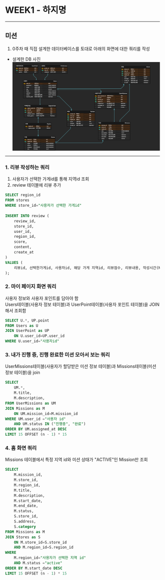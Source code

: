 # WEEK1 - 하지명

---

## 미션
1. 0주차 때 직접 설계한 데이터베이스를 토대로 아래의 화면에 대한 쿼리를 작성

- 설계한 DB 사진
![UMC_mission_00.png](../../week00/mission/UMC_mission_00.png)

---

### 1. 리뷰 작성하는 쿼리
1. 사용자가 선택한 가게id를 통해 지역id 조회
2. review 테이블에 리뷰 추가
```SQL
SELECT region_id
FROM stores
WHERE store_id="사용자가 선택한 가게id"

INSERT INTO review (
    review_id,
    store_id,
    user_id,
    region_id,
    score,
    content,
    create_at
)
VALUES (
    리뷰id, 선택한가게id, 사용자id, 해당 가게 지역id, 리뷰점수, 리뷰내용, 작성시간(NOW())
);
```

### 2. 마이 페이지 화면 쿼리
사용자 정보와 사용자 포인트를 담아야 함  
Users테이블(사용자 정보 테이블)과 UserPoint테이블(사용자 포인트 테이블)을 JOIN해서 조회함
```SQL
SELECT U.*, UP.point
FROM Users as U
JOIN UserPoint as UP
    ON U.user_id=UP.user_id
WHERE U.user_id="사용자id"
```

### 3. 내가 진행 중, 진행 완료한 미션 모아서 보는 쿼리
UserMissions테이블(사용자가 할당받은 미션 정보 테이블)과 Missions테이블(미션 정보 테이블)을 join
```SQL
SELECT 
    UM.*,
    M.title,
    M.description,
FROM UserMissions as UM
JOIN Missions as M
    ON UM.mission_id=M.mission_id
WHERE UM.user_id ="사용자 id"
    AND UM.status IN ("진행중", "완료")
ORDER BY UM.assigned_at DESC
LIMIT 15 OFFSET (n - 1) * 15
```

### 4. 홈 화면 쿼리
Missions 테이블에서 특정 지역 id와 미션 상태가 "ACTIVE"인 Mission만 조회
```sql
SELECT 
    M.mission_id,
    M.store_id,
    M.region_id,
    M.title,
    M.description,
    M.start_date,
    M.end_date,
    M.status,
    S.store_id,
    S.address,
    S.category
FROM Missions as M
JOIN Stores as S
    ON M.store_id=S.store_id
    AND M.region_id=S.region_id
WHERE
    M.region_id="사용자가 선택한 지역 id"
    AND M.status ="active"
ORDER BY M.start_date DESC
LIMIT 15 OFFSET (n - 1) * 15
```
